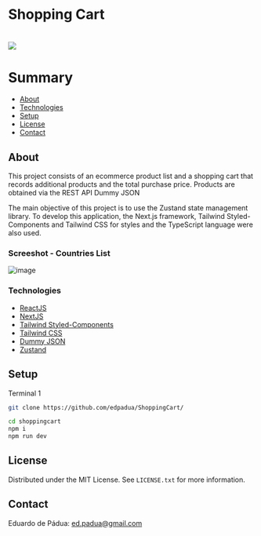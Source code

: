 # Shopping Cart

<h1>
   <img src="https://github.com/edpadua/ShoppingCart/blob/main/shoppingcart/public/ShoppingCart-Capture.gif">
</h1>

# Summary

- [About](#about)
- [Technologies](#technologies)
- [Setup](#setup)
- [License](#license)
- [Contact](#contact)
 
## About

This project consists of an ecommerce product list and a shopping cart that records additional products and the total purchase price. Products are obtained via the REST API Dummy JSON

The main objective of this project is to use the Zustand state management library. To develop this application, the Next.js framework, Tailwind Styled-Components and Tailwind CSS for styles and the TypeScript language were also used.

### Screeshot - Countries List

![image](https://github.com/edpadua/ShoppingCart/assets/4975360/619250c5-c672-4a8b-ad69-2113f36352ec)


### Technologies

- [ReactJS](https://reactjs.org)
- [NextJS](https://nextjs.org/)
- [Tailwind Styled-Components](https://www.npmjs.com/package/tailwind-styled-components)
- [Tailwind CSS](https://tailwindcss.com/)
- [Dummy JSON](https://dummyjson.com/products)
- [Zustand](https://www.npmjs.com/package/zustand)

## Setup

Terminal 1 

```bash
git clone https://github.com/edpadua/ShoppingCart/

cd shoppingcart
npm i
npm run dev
```

## License

Distributed under the MIT License. See `LICENSE.txt` for more information.


## Contact

Eduardo de Pádua: ed.padua@gmail.com

